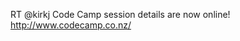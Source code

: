<!--
id: 1003863401
link: http://kevinisom.info/post/1003863401/rt-kirkj-code-camp-session-details-are-now
slug: rt-kirkj-code-camp-session-details-are-now
date: Wed Aug 25 2010 03:39:10 GMT+1200 (NZST)
raw: {"blog_name":"kevinisom","id":1003863401,"post_url":"http://kevinisom.info/post/1003863401/rt-kirkj-code-camp-session-details-are-now","slug":"rt-kirkj-code-camp-session-details-are-now","type":"text","date":"2010-08-24 15:39:10 GMT","timestamp":1282664350,"state":"published","format":"html","reblog_key":"gQxJcw5n","tags":[],"short_url":"http://tmblr.co/Zw68YyxrRrf","highlighted":[],"feed_item":"http://twitter.com/kev_nz/statuses/21964851573","from_feed_id":"650289","note_count":0,"title":null,"body":"<p>RT @kirkj Code Camp session details are now online! <a href=\"http://www.codecamp.co.nz/\" target=\"_blank\">http://www.codecamp.co.nz/</a></p>"}
publish: 2010-08-025
tags: 
title: null
-->


RT @kirkj Code Camp session details are now online!
<http://www.codecamp.co.nz/>


